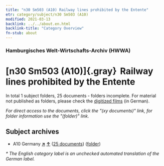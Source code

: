 ```yaml
---
title: "n30 Sm503 (A10) Railway lines prohibited by the Entente"
etr: category/subject/n30 Sm503 (A10)
modified: 2021-03-13
backlink: ../../about.en.html
backlink-title: "Category Overview"
fn-stub: about
---
```


### Hamburgisches Welt-Wirtschafts-Archiv (HWWA)
# [n30 Sm503 (A10)]{.gray}&#8201; Railway lines prohibited by the Entente&#160; 





In total 1 subject folders, 25 documents - folders incomplete.
For material not published as folders, please check the [digitized films](/film/h1_sh) (in German).

_For direct access to the documents, click the "(xy documents)" link, for folder information use the "(folder)" link._

## Subject archives


- A10 Germany [**&nearr;**](../../../geo/i/126128/about.en.html "Germany (all folders)") [**&uarr;**](../../../geo/about.en.html#A10 "Country category system") (<a href="https://pm20.zbw.eu/dfgview/sh/126128,145551" title="about: Germany : Railway lines prohibited by the Entente" target="_blank">25 documents</a>) ([folder](http://purl.org/pressemappe20/folder/sh/126128,145551))


_* The English category label is an unchecked automated translation of the German label._

